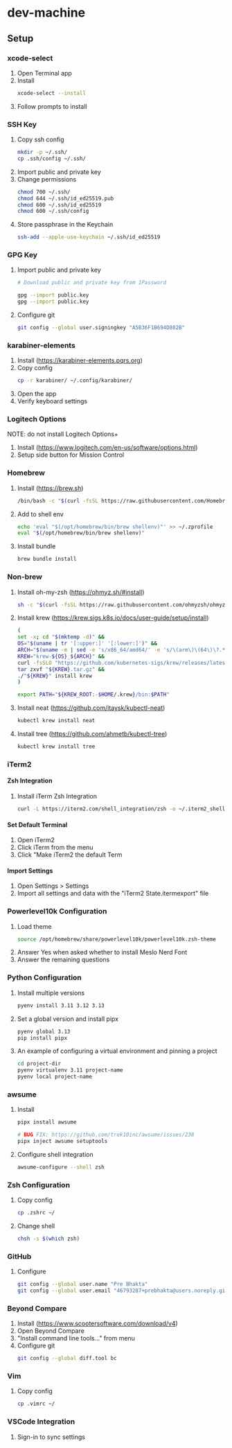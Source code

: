 # dev-machine

## Setup

### xcode-select

1. Open Terminal app
1. Install
    ```sh
    xcode-select --install
    ```
1. Follow prompts to install

### SSH Key

1. Copy ssh config
    ```sh
    mkdir -p ~/.ssh/
    cp .ssh/config ~/.ssh/
    ```
1. Import public and private key
1. Change permissions
    ```sh
    chmod 700 ~/.ssh/
    chmod 644 ~/.ssh/id_ed25519.pub
    chmod 600 ~/.ssh/id_ed25519
    chmod 600 ~/.ssh/config
    ```
1. Store passphrase in the Keychain
    ```sh
    ssh-add --apple-use-keychain ~/.ssh/id_ed25519
    ```


### GPG Key

1. Import public and private key
    ```sh
    # Download public and private key from 1Password

    gpg --import public.key
    gpg --import public.key
    ```
1. Configure git
    ```sh
    git config --global user.signingkey "A5B36F1B694D802B"
    ```

### karabiner-elements

1. Install (https://karabiner-elements.pqrs.org)
1. Copy config
    ```sh
    cp -r karabiner/ ~/.config/karabiner/
    ```
1. Open the app
1. Verify keyboard settings

### Logitech Options

NOTE: do not install Logitech Options+

1. Install (https://www.logitech.com/en-us/software/options.html)
1. Setup side button for Mission Control

### Homebrew

1. Install (https://brew.sh)
    ```sh
    /bin/bash -c "$(curl -fsSL https://raw.githubusercontent.com/Homebrew/install/HEAD/install.sh)"
    ```
1. Add to shell env
    ```sh
    echo 'eval "$(/opt/homebrew/bin/brew shellenv)"' >> ~/.zprofile
    eval "$(/opt/homebrew/bin/brew shellenv)"
    ```
1. Install bundle
    ```sh
    brew bundle install
    ```

### Non-brew

1. Install oh-my-zsh (https://ohmyz.sh/#install)
    ```sh
    sh -c "$(curl -fsSL https://raw.githubusercontent.com/ohmyzsh/ohmyzsh/master/tools/install.sh)"
    ```
1. Install krew (https://krew.sigs.k8s.io/docs/user-guide/setup/install)
    ```sh
    (
    set -x; cd "$(mktemp -d)" &&
    OS="$(uname | tr '[:upper:]' '[:lower:]')" &&
    ARCH="$(uname -m | sed -e 's/x86_64/amd64/' -e 's/\(arm\)\(64\)\?.*/\1\2/' -e 's/aarch64$/arm64/')" &&
    KREW="krew-${OS}_${ARCH}" &&
    curl -fsSLO "https://github.com/kubernetes-sigs/krew/releases/latest/download/${KREW}.tar.gz" &&
    tar zxvf "${KREW}.tar.gz" &&
    ./"${KREW}" install krew
    )

    export PATH="${KREW_ROOT:-$HOME/.krew}/bin:$PATH"
    ```
1. Install neat (https://github.com/itaysk/kubectl-neat)
    ```sh
    kubectl krew install neat
    ```
1. Install tree (https://github.com/ahmetb/kubectl-tree)
    ```sh
    kubectl krew install tree
    ```

### iTerm2

#### Zsh Integration

1. Install iTerm Zsh Integration
    ```sh
    curl -L https://iterm2.com/shell_integration/zsh -o ~/.iterm2_shell_integration.zsh
    ```

#### Set Default Terminal

1. Open iTerm2
1. Click iTerm from the menu
1. Click "Make iTerm2 the default Term

#### Import Settings

1. Open Settings > Settings
1. Import all settings and data with the "iTerm2 State.itermexport" file

### Powerlevel10k Configuration

1. Load theme
    ```sh
    source /opt/homebrew/share/powerlevel10k/powerlevel10k.zsh-theme
    ```
1. Answer Yes when asked whether to install Meslo Nerd Font
1. Answer the remaining questions

### Python Configuration

1. Install multiple versions
    ```sh
    pyenv install 3.11 3.12 3.13
    ```
1. Set a global version and install pipx
    ```sh
    pyenv global 3.13
    pip install pipx
    ```
1. An example of configuring a virtual environment and pinning a project
    ```sh
    cd project-dir
    pyenv virtualenv 3.11 project-name
    pyenv local project-name
    ```

### awsume

1. Install
    ```sh
    pipx install awsume

    # BUG FIX: https://github.com/trek10inc/awsume/issues/238
    pipx inject awsume setuptools
    ```
1. Configure shell integration
    ```sh
    awsume-configure --shell zsh
    ```

### Zsh Configuration

1. Copy config
    ```sh
    cp .zshrc ~/
    ```
1. Change shell
    ```sh
    chsh -s $(which zsh)
    ```

### GitHub

1. Configure
    ```sh
    git config --global user.name "Pre Bhakta"
    git config --global user.email "46793287+prebhakta@users.noreply.github.com"

    ```

### Beyond Compare

1. Install (https://www.scootersoftware.com/download/v4)
1. Open Beyond Compare
1. "Install command line tools..." from menu 
1. Configure git
    ```sh
    git config --global diff.tool bc
    ```

### Vim

1. Copy config
    ```sh
    cp .vimrc ~/
    ```

### VSCode Integration

1. Sign-in to sync settings
